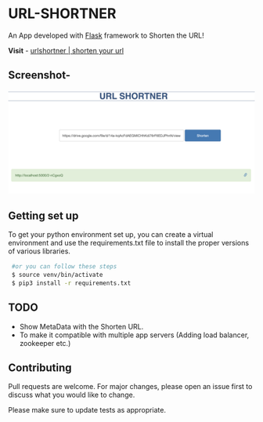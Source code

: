 # URL-SHORTNER

An App developed with [Flask](https://flask.palletsprojects.com/en/1.1.x/) framework to Shorten the URL!

**Visit** - [urlshortner | shorten your url](https://vip-vik-short.herokuapp.com/)
## Screenshot-
![](/static/screenshot.png)

## Getting set up
To get your python environment set up, you can create a virtual environment and use the requirements.txt file to install the proper versions of various libraries.
```bash
 #or you can follow these steps
 $ source venv/bin/activate
 $ pip3 install -r requirements.txt
```

## TODO

- Show MetaData with the Shorten URL.
- To make it compatible with multiple app servers (Adding load balancer, zookeeper etc.)

## Contributing
Pull requests are welcome. For major changes, please open an issue first to discuss what you would like to change.

Please make sure to update tests as appropriate.

